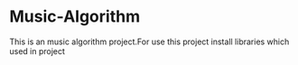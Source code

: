 # Music-Algorithm
This is an music algorithm project.For use this project install libraries which used in project
